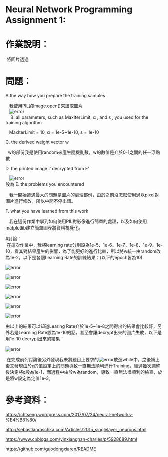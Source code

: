 # Neural Network Programming Assignment 1:

# 作業說明︰

  將圖片透過

# 問題︰  
  A.the way how you prepare the training samples  
  
    我使用PIL的Image.open()來讀取圖片  
    ![error](https://github.com/weiwow123/ML2018_410321114/blob/master/imgSource/image_open.png)  
    
  B. all parameters, such as MaxIterLimit, α , and ε , you used for the training algorithm  
  
    MaxIterLimit = 10, α = 1e-5~1e-10, ε = 1e-10 
    
  C. the derived weight vector w  
  
    w的部份我是使用random來產生隨機亂數，w的數值是介於0-1之間的任一浮點數  
    
  D. the printed image I’ decrypted from E’  
  
    ![error](https://github.com/weiwow123/ML2018_410321114/blob/master/imgResult/decrypted_EP1e-9_10.png)  
    設為
  E. the problems you encountered  
  
    我一開始遭遇最大的問題是圖片的處理部份，由於之前沒怎麼使用過以pixel對圖片進行修改，所以中間不停出錯。  
    
  F. what you have learned from this work  
  
    我在這份作業中學到如何使用PIL對影像進行簡單的處理，以及如何使用matplotlib建立簡單圖表將資料視覺化。  
    
#討論︰  
  在這次作業中，我將learning rate分別設為1e-5、1e-6、1e-7、1e-8、1e-9、1e-10，看其對結果產生的影響，為了能更好的進行比較，所以將w統一由random改為1e-2，以下是各個Learning Rate的訓練結果︰(以下的epoch皆為10)  
  
![error](https://github.com/weiwow123/ML2018_410321114/blob/master/result/1e-5_10.png)

![error](https://github.com/weiwow123/ML2018_410321114/blob/master/result/1e-6_10.png)

![error](https://github.com/weiwow123/ML2018_410321114/blob/master/result/1e-7_10.png)

![error](https://github.com/weiwow123/ML2018_410321114/blob/master/result/1e-8_10.png)

![error](https://github.com/weiwow123/ML2018_410321114/blob/master/result/1e-9_10.png)

![error](https://github.com/weiwow123/ML2018_410321114/blob/master/result/1e-10_10.png)

由以上的結果可以知道Learing Rate介於1e-5~1e-8之間得出的結果會比較好，另外若是Learning Rate設為1e-10的話，甚至會讓decrypt出來的圖片失敗，以下是用1e-10 decrypt出來的結果︰

![error](https://github.com/weiwow123/ML2018_410321114/blob/master/imgResult_1e-2/decrypted_EP1e-10_10.png)

  在完成前列討論後另外發現我未將題目上要求的![error](https://github.com/weiwow123/ML2018_410321114/blob/master/imgSource/1.png)放進while中，之後補上後又發現由於ε的值設定上的問題導致一直無法順利進行Training，經過幾次調整後決定將ε設為1e-1，而過程中由於w為random，導致一直無法很順利的檢查，於是將w設定為定值1e-3。

# 參考資料︰  
  https://chtseng.wordpress.com/2017/07/24/neural-networks-%E4%B8%80/  
  
  http://sebastianraschka.com/Articles/2015_singlelayer_neurons.html  
  
  https://www.cnblogs.com/yinxiangnan-charles/p/5928689.html  
  
  https://github.com/guodongxiaren/README  
